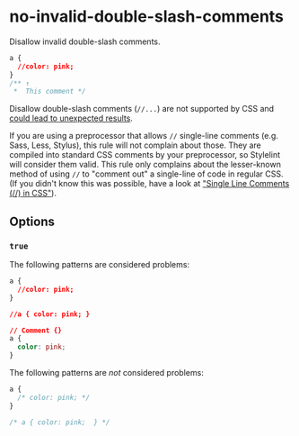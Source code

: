 # no-invalid-double-slash-comments  
  
Disallow invalid double-slash comments.  
  
<!-- prettier-ignore -->  
```css  
a {  
  //color: pink;  
}  
/** ↑  
 *  This comment */  
```  
  
Disallow double-slash comments (`//...`) are not supported by CSS and [could lead to unexpected results](https://stackoverflow.com/a/20192639/130652).  
  
If you are using a preprocessor that allows `//` single-line comments (e.g. Sass, Less, Stylus), this rule will not complain about those. They are compiled into standard CSS comments by your preprocessor, so Stylelint will consider them valid. This rule only complains about the lesser-known method of using `//` to "comment out" a single-line of code in regular CSS. (If you didn't know this was possible, have a look at ["Single Line Comments (//) in CSS"](http://www.xanthir.com/b4U10)).  
  
## Options  
  
### `true`  
  
The following patterns are considered problems:  
  
<!-- prettier-ignore -->  
```css  
a {  
  //color: pink;  
}  
```  
  
<!-- prettier-ignore -->  
```css  
//a { color: pink; }  
```  
  
<!-- prettier-ignore -->  
```css  
// Comment {}  
a {  
  color: pink;  
}  
```  
  
The following patterns are _not_ considered problems:  
  
<!-- prettier-ignore -->  
```css  
a {  
  /* color: pink; */  
}  
```  
  
<!-- prettier-ignore -->  
```css  
/* a { color: pink;  } */  
```  
